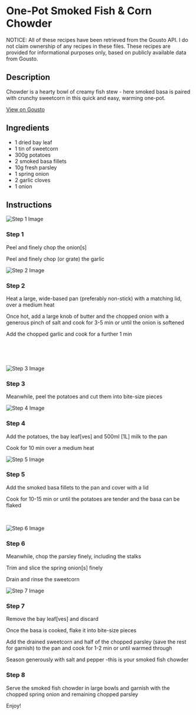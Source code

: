 # One-Pot Smoked Fish & Corn Chowder

NOTICE: All of these recipes have been retrieved from the Gousto API. I do not claim ownership of any recipes in these files. These recipes are provided for informational purposes only, based on publicly available data from Gousto.

## Description

Chowder is a hearty bowl of creamy fish stew - here smoked basa is paired with crunchy sweetcorn in this quick and easy, warming one-pot.  

[View on Gousto](https://www.gousto.co.uk/recipes/cookbook/one-pot-smoked-fish-corn-chowder)

## Ingredients

- 1 dried bay leaf
- 1 tin of sweetcorn
- 300g potatoes 
- 2 smoked basa fillets
- 10g fresh parsley 
- 1 spring onion
- 2 garlic cloves
- 1 onion

## Instructions

![Step 1 Image](https://production-media.gousto.co.uk/cms/recipe-step-image/876.-step-1-x200.jpg)

### Step 1

Peel and finely chop the onion<span class="text-danger">[s]</span>


Peel and finely chop (or grate) the garlic

![Step 2 Image](https://production-media.gousto.co.uk/cms/recipe-step-image/876.-step-2-x200.jpg)

### Step 2

Heat a large, wide-based pan (preferably non-stick) with a matching lid, over a medium heat


Once hot, add a large knob of butter and the chopped onion&nbsp;with a generous pinch of salt and cook for 3-5 min or until the onion is softened&nbsp;


Add the chopped&nbsp;garlic and cook for a further 1 min&nbsp;


&nbsp;


&nbsp;

![Step 3 Image](https://production-media.gousto.co.uk/cms/recipe-step-image/876.-step-3-x200.jpg)

### Step 3

Meanwhile, peel the potatoes and cut them into bite-size pieces&nbsp;

![Step 4 Image](https://production-media.gousto.co.uk/cms/recipe-step-image/876.-step-4-x200.jpg)

### Step 4

Add the potatoes,&nbsp;the bay leaf<span class="text-danger">[</span><span class="text-danger">ves]</span> and 500ml <span class="text-danger">[1L]</span>&nbsp;milk to the pan&nbsp;


Cook for 10 min over a medium heat&nbsp;

![Step 5 Image](https://production-media.gousto.co.uk/cms/recipe-step-image/876.-step-5-x200.jpg)

### Step 5

Add the smoked basa fillets to the pan and cover with a lid


Cook for 10-15 min or until the potatoes are tender and the basa can be flaked&nbsp;


&nbsp;

![Step 6 Image](https://production-media.gousto.co.uk/cms/recipe-step-image/876.-step-6-x200.jpg)

### Step 6

Meanwhile, chop the parsley finely, including the stalks


Trim and slice the spring onion<span class="text-danger">[s]</span> finely


Drain and rinse the sweetcorn

![Step 7 Image](https://production-media.gousto.co.uk/cms/recipe-step-image/876.-step-7-x200.jpg)

### Step 7

Remove the bay leaf<span class="text-danger">[ves]</span> and discard


Once the basa is cooked, flake it into bite-size pieces&nbsp;


Add the drained sweetcorn and half of the chopped parsley&nbsp;(save the rest for garnish) to the pan and cook for 1-2 min or until warmed through


Season generously with salt and pepper -this is your smoked fish chowder&nbsp;

### Step 8

Serve the smoked fish chowder in large bowls and garnish with the chopped spring onion and remaining chopped&nbsp;parsley


Enjoy!

